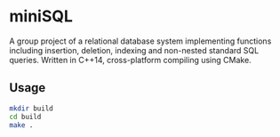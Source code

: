 # miniSQL
A group project of a relational database system implementing functions including insertion, deletion, indexing and non-nested standard SQL queries. Written in C++14, cross-platform compiling using CMake.

## Usage
```bash
mkdir build
cd build
make .
```
